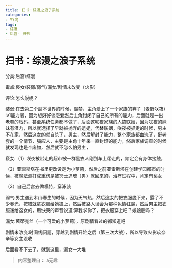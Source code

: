 ```yaml
---
title: 扫书：综漫之浪子系统
categories:
- YY向
tags:
- 综漫
- 后宫- 扫书
---
```

# 扫书：综漫之浪子系统
分类:后宫/综漫

毒点:亵女/装弱/弱气/漏女/剧情未改变（火影）

评论:怎么说呢？

装弱:在去第二个副本世界的时候，魔禁，主角爱上了一个家族的弃子（麦野咲夜）lv1能力者，因为想好好谈恋爱然后主角封闭了自己的所有的能力，后面就是一出老套的戏码，甚至系统任务都不做了，后面这咲夜家族的人搞联姻，因为咲夜的妹妹有潜力，所以就选择了早就被抛弃的姐姐，代替联姻，咲夜被抓走的时候，男主不在家，然后这女的就自杀了，男主，然后解封了能力，整个家族都血洗了，挺老套的一个情节，膈应人，主要是主角十年来一直封印的能力，然后家族调查的时候就发现也是个废物，然后就不怎么怕男主，

亵女:（1）咲夜被带走的超市被一群黑衣人刚到车上带走的，肯定会有身体接触，

（2）亚雷斯塔在书里更改设定为小萝莉，然后之前亚雷斯塔在创建学园都市的时候，被魔法测打成重伤是被冥士追魂（男）就回来的，治疗过程中，肯定有亵女

（3）自己后宫去做模特，穿泳装

弱气:男主遇到木山春生的时候，因为天气热，然后这女的把衣服脱下来，露了不少春光，按错就拿衣服给她披上，然后被路人误会为那种色情狂魔，然后男主把衣服递给这女的，用快哭的声音说道:算我求你了，把衣服穿上吧？娘娘腔吗？

漏女:茵蒂克丝（一个可爱的小萝莉），原剧情看过的都知道吧

剧情未改变:时间线问题，穿越到剧情开始之后（第三次大战），所以导致火影玖奈辛等女主没收

后面看不下去了，就到这里，漏女一大堆


> 内容整理自： a无趣